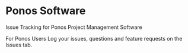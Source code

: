 # Ponos Software
Issue Tracking for Ponos Project Management Software

For Ponos Users
Log your issues, questions and feature requests on the Issues tab.
